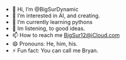 - 👋 Hi, I’m @BigSurDynamic
- 👀 I’m interested in AI, and creating.
- 🌱 I’m currently learning pythons
- 💞️ Im listening, to good ideas.
- 📫 How to reach me BigSur12@iCloud.com
- 😄 Pronouns: He, him, his. 
- ⚡ Fun fact: You can call me Bryan.

<!---
BigSurDynamic/BigSurDynamic is a ✨ special ✨ repository because its `README.md` (this file) appears on your GitHub profile.
You can click the Preview link to take a look at your changes.
--->
